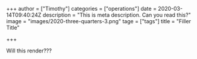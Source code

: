 +++
author = ["Timothy"]
categories = ["operations"]
date = 2020-03-14T09:40:24Z
description = "This is meta description. Can you read this?"
image = "images/2020-three-quarters-3.png"
tage = ["tags"]
title = "Filler Title"

+++
    

Will this render???